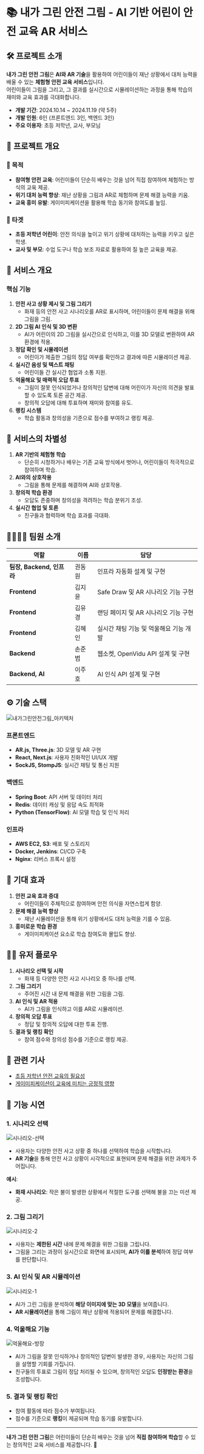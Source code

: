 # 📚 내가 그린 안전 그림 - AI 기반 어린이 안전 교육 AR 서비스

## 🛠 프로젝트 소개

**내가 그린 안전 그림**은 **AI와 AR 기술**을 활용하여 어린이들이 재난 상황에서 대처 능력을 배울 수 있는 **체험형 안전 교육 서비스**입니다.  
어린이들이 그림을 그리고, 그 결과를 실시간으로 시뮬레이션하는 과정을 통해 학습의 재미와 교육 효과를 극대화합니다.

- **개발 기간**: 2024.10.14 ~ 2024.11.19 (약 5주)
- **개발 인원**: 6인 (프론트엔드 3인, 백엔드 3인)
- **주요 이용자**: 초등 저학년, 교사, 부모님

## 📖 프로젝트 개요

### 🎯 목적

- **참여형 안전 교육**: 어린이들이 단순히 배우는 것을 넘어 직접 참여하며 체험하는 방식의 교육 제공.
- **위기 대처 능력 향상**: 재난 상황을 그림과 AR로 체험하며 문제 해결 능력을 키움.
- **교육 흥미 유발**: 게이미피케이션을 활용해 학습 동기와 참여도를 높임.

### 🎯 타겟

- **초등 저학년 어린이**: 안전 의식을 높이고 위기 상황에 대처하는 능력을 키우고 싶은 학생.
- **교사 및 부모**: 수업 도구나 학습 보조 자료로 활용하여 질 높은 교육을 제공.

## 📝 서비스 개요

### 핵심 기능

1. **안전 사고 상황 제시 및 그림 그리기**
   - 화재 등의 안전 사고 시나리오를 AR로 표시하며, 어린이들이 문제 해결을 위해 그림을 그림.
2. **2D 그림 AI 인식 및 3D 변환**
   - AI가 어린이의 2D 그림을 실시간으로 인식하고, 이를 3D 모델로 변환하여 AR 환경에 적용.
3. **정답 확인 및 시뮬레이션**
   - 어린이가 제출한 그림의 정답 여부를 확인하고 결과에 따른 시뮬레이션 제공.
4. **실시간 음성 및 텍스트 채팅**
   - 어린이들 간 실시간 협업과 소통 지원.
5. **억울해요 및 매력적 오답 투표**
   - 그림이 잘못 인식되었거나 창의적인 답변에 대해 어린이가 자신의 의견을 발표할 수 있도록 토론 공간 제공.
   - 창의적 오답에 대해 투표하며 재미와 참여를 유도.
6. **랭킹 시스템**
   - 학습 활동과 창의성을 기준으로 점수를 부여하고 랭킹 제공.

## 🚀 서비스의 차별성

1. **AR 기반의 체험형 학습**
   - 단순히 시청하거나 배우는 기존 교육 방식에서 벗어나, 어린이들이 적극적으로 참여하며 학습.
2. **AI와의 상호작용**
   - 그림을 통해 문제를 해결하며 AI와 상호작용.
3. **창의적 학습 환경**
   - 오답도 존중하며 창의성을 격려하는 학습 분위기 조성.
4. **실시간 협업 및 토론**
   - 친구들과 협력하며 학습 효과를 극대화.

## 👨‍👩‍👧‍👧 팀원 소개

| 역할                      | 이름   | 담당                                   |
| ------------------------- | ------ | -------------------------------------- |
| **팀장, Backend, 인프라** | 권동원 | 인프라 자동화 설계 및 구현             |
| **Frontend**              | 김지윤 | Safe Draw 및 AR 시나리오 기능 구현     |
| **Frontend**              | 김유경 | 랜딩 페이지 및 AR 시나리오 기능 구현   |
| **Frontend**              | 김혜인 | 실시간 채팅 기능 및 억울해요 기능 개발 |
| **Backend**               | 손준범 | 웹소켓, OpenVidu API 설계 및 구현      |
| **Backend, AI**           | 이주호 | AI 인식 API 설계 및 구현               |

## ⚙ 기술 스택

![내가그린안전그림_아키텍처](/uploads/2f1d6930a05da1b10425076e2df94d2d/내가그린안전그림_아키텍처.png)

### 프론트엔드

- **AR.js, Three.js**: 3D 모델 및 AR 구현
- **React, Next.js**: 사용자 친화적인 UI/UX 개발
- **SockJS, StompJS**: 실시간 채팅 및 통신 지원

### 백엔드

- **Spring Boot**: API 서버 및 데이터 처리
- **Redis**: 데이터 캐싱 및 응답 속도 최적화
- **Python (TensorFlow)**: AI 모델 학습 및 인식 처리

### 인프라

- **AWS EC2, S3**: 배포 및 스토리지
- **Docker, Jenkins**: CI/CD 구축
- **Nginx**: 리버스 프록시 설정

## 🌟 기대 효과

1. **안전 교육 효과 증대**
   - 어린이들이 주체적으로 참여하며 안전 의식을 자연스럽게 함양.
2. **문제 해결 능력 향상**
   - 재난 시뮬레이션을 통해 위기 상황에서도 대처 능력을 기를 수 있음.
3. **흥미로운 학습 환경**
   - 게이미피케이션 요소로 학습 참여도와 몰입도 향상.

## 👩‍👦 유저 플로우

1. **시나리오 선택 및 시작**
   - 화재 등 다양한 안전 사고 시나리오 중 하나를 선택.
2. **그림 그리기**
   - 주어진 시간 내 문제 해결을 위한 그림을 그림.
3. **AI 인식 및 AR 적용**
   - AI가 그림을 인식하고 이를 AR로 시뮬레이션.
4. **창의적 오답 투표**
   - 정답 및 창의적 오답에 대한 투표 진행.
5. **결과 및 랭킹 확인**
   - 참여 점수와 창의성 점수를 기준으로 랭킹 제공.

## 📜 관련 기사

- [초등 저학년 안전 교육의 필요성](https://www.educhang.co.kr/news/articleView.html?idxno=3866)
- [게이미피케이션이 교육에 미치는 긍정적 영향](https://www.donga.com/news/Opinion/article/all/20221122/116610480/1)

## 🎥 기능 시연

### 1. 시나리오 선택

![시나리오-선택](/uploads/5ed09a86868ca085c594c40a5570d81f/시나리오-선택.gif)

- 사용자는 다양한 안전 사고 상황 중 하나를 선택하여 학습을 시작합니다.
- **AR 기술**을 통해 안전 사고 상황이 시각적으로 표현되며 문제 해결을 위한 과제가 주어집니다.

**예시**:

- **화재 시나리오**: 작은 불이 발생한 상황에서 적절한 도구를 선택해 불을 끄는 미션 제공.

### 2. 그림 그리기

![시나리오-2](/uploads/52e46405d51282caa2f7766583b5425a/시나리오-2.gif)

- 사용자는 **제한된 시간** 내에 문제 해결을 위한 그림을 그립니다.
- 그림을 그리는 과정이 실시간으로 화면에 표시되며, **AI가 이를 분석**하여 정답 여부를 판단합니다.

### 3. AI 인식 및 AR 시뮬레이션

![시나리오-1](/uploads/42518de3199036e87facd2d95cb46e1a/시나리오-1.gif)

- AI가 그린 그림을 분석하여 **해당 이미지에 맞는 3D 모델**을 보여줍니다.
- **AR 시뮬레이션**을 통해 그림이 재난 상황에 적용되어 문제를 해결합니다.

### 4. 억울해요 기능

![억울해요-방장](/uploads/21a9e8a0bbbcc296413a462fc5ab18a5/억울해요-방장.gif)

- AI가 그림을 잘못 인식하거나 창의적인 답변이 발생한 경우, 사용자는 자신의 그림을 설명할 기회를 가집니다.
- 친구들의 투표로 그림이 정답 처리될 수 있으며, 창의적인 오답도 **인정받는 환경**을 조성합니다.

### 5. 결과 및 랭킹 확인

- 참여 활동에 따라 점수가 부여됩니다.
- 점수를 기준으로 **랭킹**이 제공되며 학습 동기를 유발합니다.

---

**내가 그린 안전 그림**은 어린이들이 단순히 배우는 것을 넘어 **직접 참여하며 학습**할 수 있는 창의적인 교육 서비스를 제공합니다. 🎨
